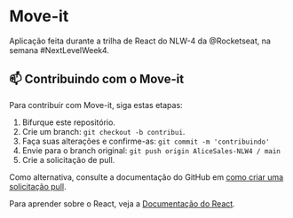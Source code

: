 # Move-it
Aplicação feita durante a trilha de React do NLW-4 da @Rocketseat, na semana #NextLevelWeek4.
<br>

## 📫 Contribuindo com o Move-it
Para contribuir com Move-it, siga estas etapas:

1. Bifurque este repositório.
2. Crie um branch: `git checkout -b contribui`.
3. Faça suas alterações e confirme-as: `git commit -m 'contribuindo'`
4. Envie para o branch original: `git push origin AliceSales-NLW4 / main`
5. Crie a solicitação de pull.

Como alternativa, consulte a documentação do GitHub em [como criar uma solicitação pull](https://help.github.com/en/github/collaborating-with-issues-and-pull-requests/creating-a-pull-request).

Para aprender sobre o React, veja a [Documentação do React](https://reactjs.org/).
